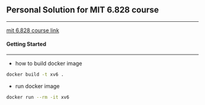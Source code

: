 ## Personal Solution for MIT 6.828 course
---
[mit 6.828 course link](https://pdos.csail.mit.edu/6.828/2020/schedule.html)


#### Getting Started
---
* how to build docker image
```sh
docker build -t xv6 .
```

* run docker image
```sh
docker run --rm -it xv6
```
